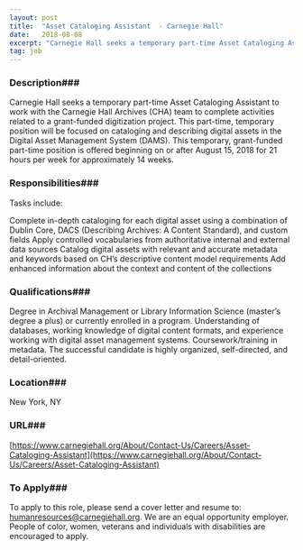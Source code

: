 ```yaml
---
layout: post
title:  "Asset Cataloging Assistant  - Carnegie Hall"
date:   2018-08-08
excerpt: "Carnegie Hall seeks a temporary part-time Asset Cataloging Assistant to work with the Carnegie Hall Archives (CHA) team to complete activities related to a grant-funded digitization project. This part-time, temporary position will be focused on cataloging and describing digital assets in the Digital Asset Management System (DAMS). This temporary, grant-funded..."
tag: job
---
```


### Description###

Carnegie Hall seeks a temporary part-time Asset Cataloging Assistant to work with the Carnegie Hall Archives (CHA) team to complete activities related to a grant-funded digitization project. This part-time, temporary position will be focused on cataloging and describing digital assets in the Digital Asset Management System (DAMS). This temporary, grant-funded part-time position is offered beginning on or after August 15, 2018 for 21 hours per week for approximately 14 weeks.


### Responsibilities###

Tasks include:

Complete in-depth cataloging for each digital asset using a combination of Dublin Core, DACS (Describing Archives: A Content Standard), and custom fields
Apply controlled vocabularies from authoritative internal and external data sources
Catalog digital assets with relevant and accurate metadata and keywords based on CH’s descriptive content model requirements
Add enhanced information about the context and content of the collections





### Qualifications###

Degree in Archival Management or Library Information Science (master’s degree a plus) or currently enrolled in a program. Understanding of databases, working knowledge of digital content formats, and experience working with digital asset management systems. Coursework/training in metadata. The successful candidate is highly organized, self-directed, and detail-oriented.




### Location###

New York, NY


### URL###

[https://www.carnegiehall.org/About/Contact-Us/Careers/Asset-Cataloging-Assistant](https://www.carnegiehall.org/About/Contact-Us/Careers/Asset-Cataloging-Assistant)

### To Apply###

To apply to this role, please send a cover letter and resume to: humanresources@carnegiehall.org. We are an equal opportunity employer. People of color, women, veterans and individuals with disabilities are encouraged to apply.





